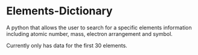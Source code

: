 # Elements-Dictionary
A python that allows the user to search for a specific elements information including atomic number, mass, electron arrangement and symbol.

Currently only has data for the first 30 elements.
